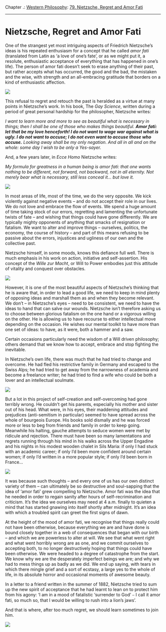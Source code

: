 Chapter .: [Western Philosophy](https://www.theschooloflife.com/thebookoflife/category/leisure/western-philosophy/): [79. Nietzsche, Regret and Amor Fati](https://www.theschooloflife.com/thebookoflife/nietzsche-regret-and-amor-fati/)

* * *

# Nietzsche, Regret and Amor Fati

One of the strangest yet most intriguing aspects of Friedrich Nietzsche’s ideas is his repeated enthusiasm for a concept that he called _amor fati_ (translated from Latin as ‘a love of one’s fate’, or as we might put it, a resolute, enthusiastic acceptance of everything that has happened in one’s life). The person of amor fati doesn’t seek to erase anything of their past, but rather accepts what has occurred, the good and the bad, the mistaken and the wise, with strength and an all-embracing gratitude that borders on a kind of enthusiastic affection.

![](https://upload.wikimedia.org/wikipedia/commons/thumb/2/2e/Aletschgletscher_mit_Pinus_cembra2.jpg/1200px-Aletschgletscher_mit_Pinus_cembra2.jpg)

This refusal to regret and retouch the past is heralded as a virtue at many points in Nietzsche’s work. In his book, The _Gay Science_, written during a period of great personal hardship for the philosopher, Nietzsche writes:

_I want to learn more and more to see as beautiful what is necessary in things; then I shall be one of those who makes things beautiful._ **_Amor fati: let that be my love henceforth! I do not want to wage war against what is ugly. I do not want to accuse; I do not even want to accuse those who accuse._** _Looking away shall be my only negation. And all in all and on the whole: some day I wish to be only a Yes-sayer._

And, a few years later, in _Ecce Homo_ Nietzsche writes:

_My formula for greatness in a human being is amor fati: that one wants nothing to be different, not forward, not backward, not in all eternity. Not merely bear what is necessary, still less conceal it… but love it._

![](https://upload.wikimedia.org/wikipedia/commons/1/1d/Portrait_of_Friedrich_Nietzsche.jpg)

In most areas of life, most of the time, we do the very opposite. We kick violently against negative events – and do not accept their role in our lives. We do not love and embrace the flow of events. We spend a huge amount of time taking stock of our errors, regretting and lamenting the unfortunate twists of fate – and wishing that things could have gone differently. We are typically mighty opponents of anything that smacks of resignation or fatalism. We want to alter and improve things – ourselves, politics, the economy, the course of history – and part of this means refusing to be passive about the errors, injustices and ugliness of our own and the collective past.

Nietzsche himself, in some moods, knows this defiance full well. There is much emphasis in his work on action, initiative and self-assertion. His concept of the _Wille zur Macht_, or Will to Power embodies just this attitude of vitality and conquest over obstacles.

![](https://i.ytimg.com/vi/-S1cHQeibno/maxresdefault.jpg)

However, it is one of the most beautiful aspects of Nietzsche’s thinking that he is aware that, in order to lead a good life, we need to keep in mind plenty of opposing ideas and marshall them as and when they become relevant. We don’t – in Nietzsche’s eyes – need to be consistent, we need to have the ideas to hand that can salve our wounds. Nietzsche isn’t therefore asking us to choose between glorious fatalism on the one hand or a vigorous willing on the other. He is allowing us to have recourse to either intellectual move depending on the occasion. He wishes our mental toolkit to have more than one set of ideas: to have, as it were, both a hammer and a saw.

Certain occasions particularly need the wisdom of a Will driven philosophy; others demand that we know how to accept, embrace and stop fighting the inevitable.

In Nietzsche’s own life, there was much that he had tried to change and overcome. He had fled his restrictive family in Germany and escaped to the Swiss Alps; he had tried to get away from the narrowness of academia and become a freelance writer; he had tried to find a wife who could be both a lover and an intellectual soulmate.

![](https://i.pinimg.com/originals/fc/35/2e/fc352e80d16ebfe4e7e4f2c0f8a038ce.jpg)

But a lot in this project of self-creation and self-overcoming had gone terribly wrong. He couldn’t get his parents, especially his mother and sister out of his head. What were, in his eyes, their maddening attitudes and prejudices (anti-semitism in particular) seemed to have spread across the whole of bourgeois Europe. His books sold dismally and he was forced more or less to beg from friends and family in order to keep going. Meanwhile his halting, gauche attempts to seduce women were met by ridicule and rejection. There must have been so many lamentations and regrets running through his mind in his walks across the Upper Engadine and his nights in his modest wooden chalet in Sils Maria: if only I had stuck with an academic career; if only I’d been more confident around certain women; if only I’d written in a more popular style; if only I’d been born in France…

![](http://nietzschehaus.ch/wp-content/uploads/2015/06/1.3.5-Nietzsche-Zimmer.jpg)

It was because such thoughts – and every one of us has our own distinct variety of them – can ultimately be so destructive and soul-sapping that the idea of ‘amor fati’ grew compelling to Nietzsche. Amor fati was the idea that he needed in order to regain sanity after hours of self-recrimination and criticism. It’s the idea we ourselves may need at 4 a.m. finally to quieten a mind that has started gnawing into itself shortly after midnight. It’s an idea with which a troubled spirit can greet the first signs of dawn.

At the height of the mood of amor fati, we recognise that things really could not have been otherwise, because everything we are and have done is bound closely together in a web of consequences that began with our birth – and which we are powerless to alter at will. We see that what went right and what went horribly wrong are as one, and we commit ourselves to accepting both, to no longer destructively hoping that things could have been otherwise. We were headed to a degree of catastrophe from the start. We know why we are the desperately imperfect beings we are; and why we had to mess things up as badly as we did. We end up saying, with tears in which there mingle grief and a sort of ecstasy, a large yes to the whole of life, in its absolute horror and occasional moments of awesome beauty.

In a letter to a friend written in the summer of 1882, Nietzsche tried to sum up the new spirit of acceptance that he had learnt to lean on to protect him from his agony: ‘I am in a mood of fatalistic ‘surrender to God’ ⎯ I call it amor fati, so much so, that I would be willing to rush into a lion’s jaws’.

And that is where, after too much regret, we should learn sometimes to join him.

[![](https://img.youtube.com/vi/2Xzh1BjCA5Q/0.jpg)](https://www.youtube.com/embed/2Xzh1BjCA5Q '')

